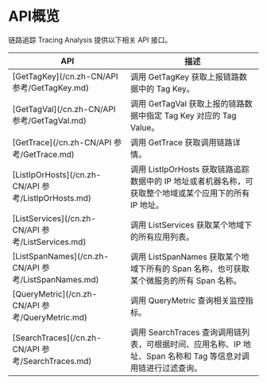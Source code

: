 # API概览

链路追踪 Tracing Analysis 提供以下相关 API 接口。

|API|描述|
|---|--|
|[GetTagKey](/cn.zh-CN/API 参考/GetTagKey.md)|调用 GetTagKey 获取上报链路数据中的 Tag Key。|
|[GetTagVal](/cn.zh-CN/API 参考/GetTagVal.md)|调用 GetTagVal 获取上报的链路数据中指定 Tag Key 对应的 Tag Value。|
|[GetTrace](/cn.zh-CN/API 参考/GetTrace.md)|调用 GetTrace 获取调用链路详情。|
|[ListIpOrHosts](/cn.zh-CN/API 参考/ListIpOrHosts.md)|调用 ListIpOrHosts 获取链路追踪数据中的 IP 地址或者机器名称，可获取整个地域或某个应用下的所有 IP 地址。|
|[ListServices](/cn.zh-CN/API 参考/ListServices.md)|调用 ListServices 获取某个地域下的所有应用列表。|
|[ListSpanNames](/cn.zh-CN/API 参考/ListSpanNames.md)|调用 ListSpanNames 获取某个地域下所有的 Span 名称，也可获取某个微服务的所有 Span 名称。|
|[QueryMetric](/cn.zh-CN/API 参考/QueryMetric.md)|调用 QueryMetric 查询相关监控指标。|
|[SearchTraces](/cn.zh-CN/API 参考/SearchTraces.md)|调用 SearchTraces 查询调用链列表，可根据时间、应用名称、IP 地址、Span 名称和 Tag 等信息对调用链进行过滤查询。|

